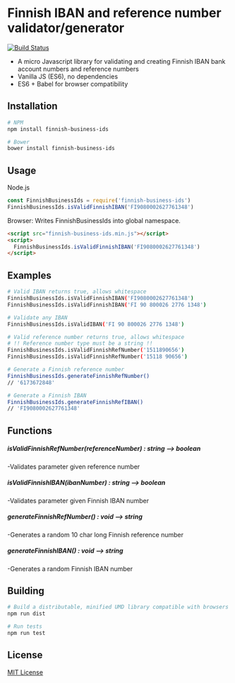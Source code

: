 Finnish IBAN and reference number validator/generator
=====================================================

[![Build Status](https://travis-ci.org/vkomulai/finnish-business-ids.svg?branch=master)](https://travis-ci.org/vkomulai/finnish-business-ids)

- A micro Javascript library for validating and creating Finnish IBAN bank account numbers and reference numbers
- Vanilla JS (ES6), no dependencies
- ES6 + Babel for browser compatibility

Installation
------------

```sh
# NPM
npm install finnish-business-ids

# Bower
bower install finnish-business-ids
```

Usage
-----

Node.js

``` js
const FinnishBusinessIds = require('finnish-business-ids')
FinnishBusinessIds.isValidFinnishIBAN('FI9080002627761348')
```

Browser: Writes FinnishBusinessIds into global namespace.

``` html
<script src="finnish-business-ids.min.js"></script>
<script>
  FinnishBusinessIds.isValidFinnishIBAN('FI9080002627761348')
</script>

```

Examples
--------

```sh
# Valid IBAN returns true, allows whitespace
FinnishBusinessIds.isValidFinnishIBAN('FI9080002627761348')
FinnishBusinessIds.isValidFinnishIBAN('FI 90 800026 2776 1348')

# Validate any IBAN
FinnishBusinessIds.isValidIBAN('FI 90 800026 2776 1348')
```

```sh
# Valid reference number returns true, allows whitespace
# !! Reference number type must be a string !!
FinnishBusinessIds.isValidFinnishRefNumber('1511890656')
FinnishBusinessIds.isValidFinnishRefNumber('15118 90656')
```

```sh
# Generate a Finnish reference number
FinnishBusinessIds.generateFinnishRefNumber()
// '6173672848'
```

```sh
# Generate a Finnish IBAN
FinnishBusinessIds.generateFinnishRefIBAN()
// 'FI9080002627761348'
```

Functions
---------

##### isValidFinnishRefNumber(referenceNumber) : string --> boolean
-Validates parameter given reference number

##### isValidFinnishIBAN(ibanNumber) : string --> boolean
-Validates parameter given Finnish IBAN number

##### generateFinnishRefNumber() : void --> string
-Generates a random 10 char long Finnish reference number

##### generateFinnishIBAN() : void --> string
-Generates a random Finnish IBAN number

Building
--------

```sh
# Build a distributable, minified UMD library compatible with browsers and Node
npm run dist

# Run tests
npm run test
```

License
-------
[MIT License](LICENSE)
